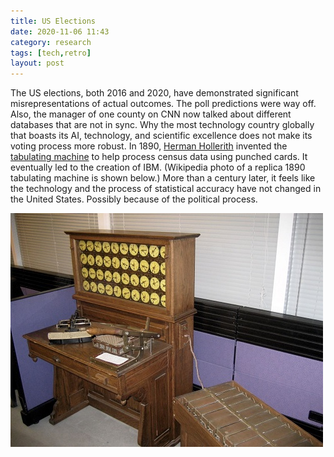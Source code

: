 ```yaml
---
title: US Elections 
date: 2020-11-06 11:43
category: research 
tags: [tech,retro]
layout: post
---
```


The US elections, both 2016 and 2020, have demonstrated significant misrepresentations of actual outcomes. The poll predictions were way off. Also, the manager of one county on CNN now talked about different databases that are not in sync. Why the most technology country globally that boasts its AI, technology, and scientific excellence does not make its voting process more robust. In 1890, <a  target="_blank" href="https://en.wikipedia.org/wiki/Herman_Hollerith">Herman Hollerith</a> invented the <a  target="_blank" href="https://en.wikipedia.org/wiki/Tabulating_machine">tabulating machine</a> to help process census data using punched cards. It eventually led to the creation of IBM. (Wikipedia photo of a replica 1890 tabulating machine is shown below.) More than a century later, it feels like the technology and the process of statistical accuracy have not changed in the United States. Possibly because of the political process.

![Tabulating Machine](/assets/images/various/tabulating%20machine.jpg)
